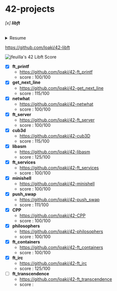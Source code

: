 # 42-projects


###### [x] **libft**
<details>
  <summary>Resume</summary>
  <text> This project aims to make you code in C a library of usual functions that you can use for your next projects. </text>
</details>

https://github.com/loaki/42-libft

![jfeuilla's 42 Libft Score](https://badge42.vercel.app/api/v2/cl3vp66tw002509l1p3inopdr/project/1618960)

- [x] **ft_printf** 
  * https://github.com/loaki/42-ft_printf
  * score : 100/100
- [x] **get_next_line**
  * https://github.com/loaki/42-get_next_line
  * score : 115/100
- [x] **netwhat** 
  * https://github.com/loaki/42-netwhat
  * score : 100/100
- [x] **ft_server**
  * https://github.com/loaki/42-ft_server
  * score : 100/100	
- [x] **cub3d**
  * https://github.com/loaki/42-cub3D
  * score : 115/100	 	
- [x] **libasm**
  * https://github.com/loaki/42-libasm
  * score : 125/100	 	
- [x] **ft_services**
  * https://github.com/loaki/42-ft_services
  * score : 100/100
- [x] **minishell**
  * https://github.com/loaki/42-minishell
  * score : 100/100
- [x] **push_swap**
  * https://github.com/loaki/42-push_swap
  * score : 111/100
- [x] **CPP**
  * https://github.com/loaki/42-CPP
  * score : 100/100
- [x] **philosophers**
  * https://github.com/loaki/42-philosophers
  * score : 100/100
- [x] **ft_containers**
  * https://github.com/loaki/42-ft_containers
  * score : 100/100
- [x] **ft_irc**
  * https://github.com/loaki/42-ft_irc
  * score : 125/100
- [ ] **ft_transcendence**
  * https://github.com/loaki/42-ft_transcendence
  * score :

